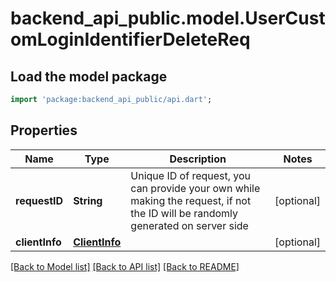 # backend_api_public.model.UserCustomLoginIdentifierDeleteReq

## Load the model package
```dart
import 'package:backend_api_public/api.dart';
```

## Properties
Name | Type | Description | Notes
------------ | ------------- | ------------- | -------------
**requestID** | **String** | Unique ID of request, you can provide your own while making the request, if not the ID will be randomly generated on server side | [optional] 
**clientInfo** | [**ClientInfo**](ClientInfo.md) |  | [optional] 

[[Back to Model list]](../README.md#documentation-for-models) [[Back to API list]](../README.md#documentation-for-api-endpoints) [[Back to README]](../README.md)


